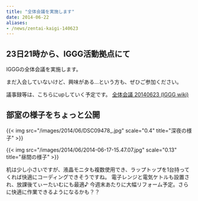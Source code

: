 ```yaml
---
title: "全体会議を実施します"
date: 2014-06-22
aliases:
- /news/zentai-kaigi-140623
---
```


## 23日21時から、IGGG活動拠点にて

IGGGの全体会議を実施します。

まだ入会していないけど、興味がある…という方も、ぜひご参加ください。

議事録等は、こちらにupしていく予定です。
[全体会議 20140623 (IGGG wiki)](https://scrapbox.io/iggg/%E5%85%A8%E4%BD%93%E4%BC%9A%E8%AD%B0_20140623)

## 部室の様子をちょっと公開

{{< img src="/images/2014/06/DSC09478_.jpg" scale="0.4" title="深夜の様子" >}}

{{< img src="/images/2014/06/2014-06-17-15.47.07.jpg" scale="0.13" title="昼間の様子" >}}

机は少し小さいですが、液晶モニタも複数使用でき、ラップトップを1台持ってくれば快適にコーディングできそうですね。
電子レンジと電気ケトルも設置され、放課後てぃーたいむにも最適♪
今週末あたりに大幅リフォーム予定。さらに快適に作業できるようになるかも？？

